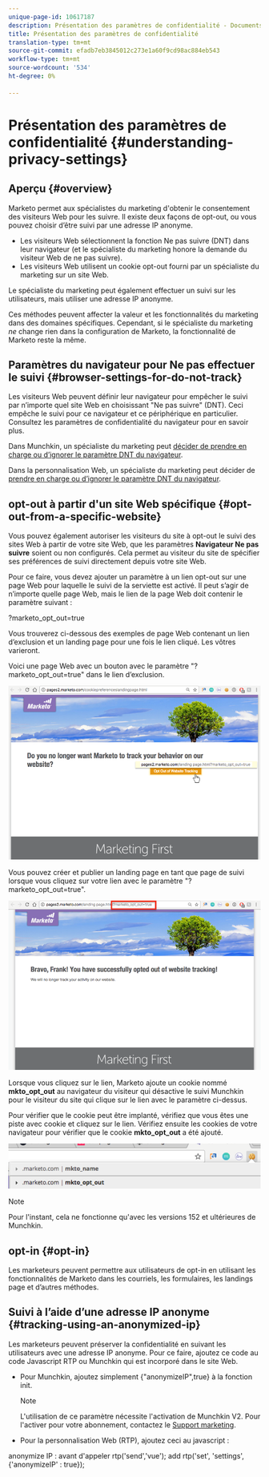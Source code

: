 ```yaml
---
unique-page-id: 10617187
description: Présentation des paramètres de confidentialité - Documents marketing - Documentation du produit
title: Présentation des paramètres de confidentialité
translation-type: tm+mt
source-git-commit: efadb7eb3845012c273e1a60f9cd98ac884eb543
workflow-type: tm+mt
source-wordcount: '534'
ht-degree: 0%

---
```



# Présentation des paramètres de confidentialité {#understanding-privacy-settings}

## Aperçu {#overview}

Marketo permet aux spécialistes du marketing d&#39;obtenir le consentement des visiteurs Web pour les suivre. Il existe deux façons de opt-out, ou vous pouvez choisir d’être suivi par une adresse IP anonyme.

* Les visiteurs Web sélectionnent la fonction Ne pas suivre (DNT) dans leur navigateur (et le spécialiste du marketing honore la demande du visiteur Web de ne pas suivre).
* Les visiteurs Web utilisent un cookie opt-out fourni par un spécialiste du marketing sur un site Web.

Le spécialiste du marketing peut également effectuer un suivi sur les utilisateurs, mais utiliser une adresse IP anonyme.

Ces méthodes peuvent affecter la valeur et les fonctionnalités du marketing dans des domaines spécifiques. Cependant, si le spécialiste du marketing *ne* change rien dans la configuration de Marketo, la fonctionnalité de Marketo reste la même.

## Paramètres du navigateur pour Ne pas effectuer le suivi {#browser-settings-for-do-not-track}

Les visiteurs Web peuvent définir leur navigateur pour empêcher le suivi par n’importe quel site Web en choisissant &quot;Ne pas suivre&quot; (DNT). Ceci empêche le suivi pour ce navigateur et ce périphérique en particulier. Consultez les paramètres de confidentialité du navigateur pour en savoir plus.

Dans Munchkin, un spécialiste du marketing peut [décider de prendre en charge ou d’ignorer le paramètre DNT du navigateur](edit-do-not-track-browser-support-settings.md).

Dans la personnalisation Web, un spécialiste du marketing peut décider de [prendre en charge ou d’ignorer le paramètre DNT du navigateur](/help/marketo/product-docs/web-personalization/getting-started/setting-web-personalization-to-do-not-track.md).

## opt-out à partir d&#39;un site Web spécifique {#opt-out-from-a-specific-website}

Vous pouvez également autoriser les visiteurs du site à opt-out le suivi des sites Web à partir de votre site Web, que les paramètres **Navigateur Ne pas suivre** soient ou non configurés. Cela permet au visiteur du site de spécifier ses préférences de suivi directement depuis votre site Web.

Pour ce faire, vous devez ajouter un paramètre à un lien opt-out sur une page Web pour laquelle le suivi de la serviette est activé. Il peut s’agir de n’importe quelle page Web, mais le lien de la page Web doit contenir le paramètre suivant :

?marketo_opt_out=true

Vous trouverez ci-dessous des exemples de page Web contenant un lien d’exclusion et un landing page pour une fois le lien cliqué. Les vôtres varieront.

Voici une page Web avec un bouton avec le paramètre &quot;?marketo_opt_out=true&quot; dans le lien d’exclusion.

![](assets/opt-out-1.png)

Vous pouvez créer et publier un landing page en tant que page de suivi lorsque vous cliquez sur votre lien avec le paramètre &quot;?marketo_opt_out=true&quot;.

![](assets/opt-out-2.png)

Lorsque vous cliquez sur le lien, Marketo ajoute un cookie nommé **mkto_opt_out** au navigateur du visiteur qui désactive le suivi Munchkin pour le visiteur du site qui clique sur le lien avec le paramètre ci-dessus.

Pour vérifier que le cookie peut être implanté, vérifiez que vous êtes une piste avec cookie et cliquez sur le lien. Vérifiez ensuite les cookies de votre navigateur pour vérifier que le cookie **mkto_opt_out** a été ajouté.

![](assets/opt-out-3.png)

>[!NOTE]
>
>Pour l&#39;instant, cela ne fonctionne qu&#39;avec les versions 152 et ultérieures de Munchkin.

## opt-in {#opt-in}

Les marketeurs peuvent permettre aux utilisateurs de opt-in en utilisant les fonctionnalités de Marketo dans les courriels, les formulaires, les landings page et d’autres méthodes.

## Suivi à l’aide d’une adresse IP anonyme {#tracking-using-an-anonymized-ip}

Les marketeurs peuvent préserver la confidentialité en suivant les utilisateurs avec une adresse IP anonyme. Pour ce faire, ajoutez ce code au code Javascript RTP ou Munchkin qui est incorporé dans le site Web.

* Pour Munchkin, ajoutez simplement {&quot;anonymizeIP&quot;,true} à la fonction init.

   >[!NOTE]
   >
   >L&#39;utilisation de ce paramètre nécessite l&#39;activation de Munchkin V2. Pour l&#39;activer pour votre abonnement, contactez le [Support marketing](http://nation.marketo.com/community/support_solutions).

* Pour la personnalisation Web (RTP), ajoutez ceci au javascript :

anonymize IP : avant d&#39;appeler rtp(&#39;send&#39;,&#39;vue&#39;); add rtp(&#39;set&#39;, &#39;settings&#39;, {&#39;anonymizeIP&#39; : true});

